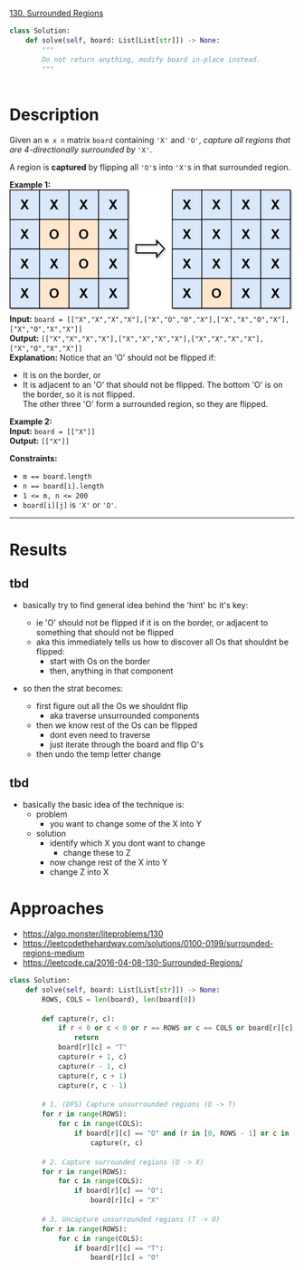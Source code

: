 [130. Surrounded Regions](https://leetcode.com/problems/surrounded-regions/)

```python
class Solution:
    def solve(self, board: List[List[str]]) -> None:
        """
        Do not return anything, modify board in-place instead.
        """
        
```

# Description

Given an `m x n` matrix `board` containing `'X'` and `'O'`, _capture all regions that are 4-directionally surrounded by_ `'X'`.

A region is **captured** by flipping all `'O'`s into `'X'`s in that surrounded region.

**Example 1:**  
![](!assets/attachments/Pasted%20image%2020240417153324.png)  
**Input:** `board = [["X","X","X","X"],["X","O","O","X"],["X","X","O","X"],["X","O","X","X"]]`  
**Output:** `[["X","X","X","X"],["X","X","X","X"],["X","X","X","X"],["X","O","X","X"]]`  
**Explanation:** Notice that an 'O' should not be flipped if:  
- It is on the border, or
- It is adjacent to an 'O' that should not be flipped.
The bottom 'O' is on the border, so it is not flipped.  
The other three 'O' form a surrounded region, so they are flipped.  

**Example 2:**  
**Input:** `board = [["X"]]`  
**Output:** `[["X"]]`

**Constraints:**
- `m == board.length`
- `n == board[i].length`
- `1 <= m, n <= 200`
- `board[i][j]` is `'X'` or `'O'`.

---




# Results

## tbd


- basically try to find general idea behind the 'hint' bc it's key:
	- ie 'O' should not be flipped if it is on the border, or adjacent to something that should not be flipped
	- aka this immediately tells us how to discover all Os that shouldnt be flipped:
		- start with Os on the border
		- then, anything in that component


- so then the strat becomes:
	- first figure out all the Os we shouldnt flip
		- aka traverse unsurrounded components
	- then we know rest of the Os can be flipped
		- dont even need to traverse
		- just iterate through the board and flip O's
	- then undo the temp letter change


## tbd
- basically the basic idea of the technique is:
	- problem
		- you want to change some of the X into Y
	- solution
		- identify which X you dont want to change
			- change these to Z
		- now change rest of the X into Y
		- change Z into X







# Approaches



- https://algo.monster/liteproblems/130
- https://leetcodethehardway.com/solutions/0100-0199/surrounded-regions-medium
- https://leetcode.ca/2016-04-08-130-Surrounded-Regions/



```python
class Solution:
    def solve(self, board: List[List[str]]) -> None:
        ROWS, COLS = len(board), len(board[0])

        def capture(r, c):
            if r < 0 or c < 0 or r == ROWS or c == COLS or board[r][c] != "O":
                return
            board[r][c] = "T"
            capture(r + 1, c)
            capture(r - 1, c)
            capture(r, c + 1)
            capture(r, c - 1)

        # 1. (DFS) Capture unsurrounded regions (O -> T)
        for r in range(ROWS):
            for c in range(COLS):
                if board[r][c] == "O" and (r in [0, ROWS - 1] or c in [0, COLS - 1]):
                    capture(r, c)

        # 2. Capture surrounded regions (O -> X)
        for r in range(ROWS):
            for c in range(COLS):
                if board[r][c] == "O":
                    board[r][c] = "X"

        # 3. Uncapture unsurrounded regions (T -> O)
        for r in range(ROWS):
            for c in range(COLS):
                if board[r][c] == "T":
                    board[r][c] = "O"

```